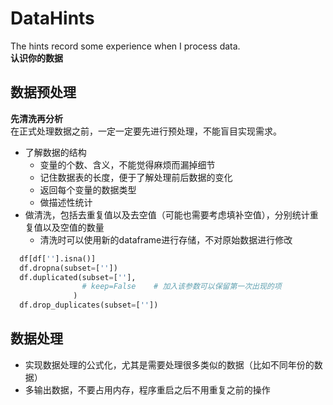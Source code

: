 # DataHints
The hints record some experience when I process data.<br>
**认识你的数据**
## 数据预处理
**先清洗再分析**<br>
在正式处理数据之前，一定一定要先进行预处理，不能盲目实现需求。
+ 了解数据的结构
  + 变量的个数、含义，不能觉得麻烦而漏掉细节
  + 记住数据表的长度，便于了解处理前后数据的变化
  + 返回每个变量的数据类型
  + 做描述性统计
+ 做清洗，包括去重复值以及去空值（可能也需要考虑填补空值），分别统计重复值以及空值的数量
  + 清洗时可以使用新的dataframe进行存储，不对原始数据进行修改
```python
  df[df[''].isna()]
  df.dropna(subset=[''])
  df.duplicated(subset=[''],
                # keep=False    # 加入该参数可以保留第一次出现的项
              )
  df.drop_duplicates(subset=[''])
```
## 数据处理
+ 实现数据处理的公式化，尤其是需要处理很多类似的数据（比如不同年份的数据）
+ 多输出数据，不要占用内存，程序重启之后不用重复之前的操作

